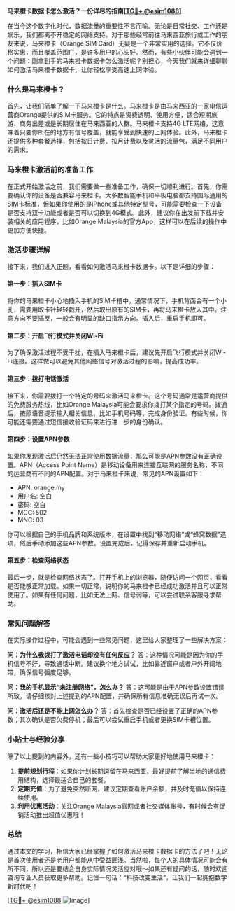**马来橙卡数据卡怎么激活？一份详尽的指南[[TG💪+ @esim1088](https://t.me/s/esim1088)]**

在当今这个数字化时代，数据流量的重要性不言而喻。无论是日常社交、工作还是娱乐，我们都离不开稳定的网络支持。对于那些经常前往马来西亚旅行或工作的朋友来说，马来橙卡（Orange SIM Card）无疑是一个非常实用的选择。它不仅价格实惠，而且覆盖范围广，是许多用户的心头好。然而，有些小伙伴可能会遇到一个问题：刚拿到手的马来橙卡数据卡怎么激活呢？别担心，今天我们就来详细聊聊如何激活马来橙卡数据卡，让你轻松享受高速上网体验。

### 什么是马来橙卡？

首先，让我们简单了解一下马来橙卡是什么。马来橙卡是由马来西亚的一家电信运营商Orange提供的SIM卡服务。它的特点是资费透明、使用方便，适合短期旅游、商务出差或是长期居住在马来西亚的人群。马来橙卡支持4G LTE网络，这意味着只要你所在的地方有信号覆盖，就能享受到快速的上网体验。此外，马来橙卡还提供多种套餐选择，包括按日计费、按月计费以及灵活的流量包，满足不同用户的需求。

### 马来橙卡激活前的准备工作

在正式开始激活之前，我们需要做一些准备工作，确保一切顺利进行。首先，你需要确认你的设备是否兼容马来橙卡。大多数智能手机和平板电脑都支持国际通用的SIM卡标准，但如果你使用的是iPhone或其他特定型号，可能需要检查一下设备是否支持双卡功能或者是否可以切换到4G模式。此外，建议你在出发前下载并安装相关的应用程序，比如Orange Malaysia的官方App，这样可以在后续的操作中更加方便快捷。

### 激活步骤详解

接下来，我们进入正题，看看如何激活马来橙卡数据卡。以下是详细的步骤：

#### 第一步：插入SIM卡

将你的马来橙卡小心地插入手机的SIM卡槽中。通常情况下，手机背面会有一个小孔，需要用取卡针轻轻戳开，然后取出原有的SIM卡，再将马来橙卡放入其中。注意方向不要插反，一般会有明显的缺口指示方向。插入后，重启手机即可。

#### 第二步：开启飞行模式并关闭Wi-Fi

为了确保激活过程不受干扰，在插入马来橙卡后，建议先开启飞行模式并关闭Wi-Fi连接。这样做可以避免其他网络信号对激活过程的影响，提高成功率。

#### 第三步：拨打电话激活

接下来，你需要拨打一个特定的号码来激活马来橙卡。这个号码通常是运营商提供的免费服务热线，比如Orange Malaysia可能会要求你拨打某个指定的号码。拨通后，按照语音提示输入相关信息，比如手机号码等，完成身份验证。有些时候，你可能还需要通过短信接收验证码来进行进一步的身份确认。

#### 第四步：设置APN参数

如果你发现激活后仍然无法正常使用数据流量，那么可能是APN参数没有正确设置。APN（Access Point Name）是移动设备用来连接互联网的服务名称，不同的运营商有不同的APN配置。对于马来橙卡来说，常见的APN设置如下：
- APN: orange.my
- 用户名: 空白
- 密码: 空白
- MCC: 502
- MNC: 03

你可以根据自己的手机品牌和系统版本，在设置中找到“移动网络”或“蜂窝数据”选项，然后手动添加这些APN参数。设置完成后，记得保存并重新启动手机。

#### 第五步：检查网络状态

最后一步，就是检查网络状态了。打开手机上的浏览器，随便访问一个网页，看看是否能够正常加载。如果一切正常，说明你的马来橙卡已经成功激活并且可以正常使用了。如果有任何问题，比如无法上网、信号弱等，可以尝试联系客服寻求帮助。

### 常见问题解答

在实际操作过程中，可能会遇到一些常见问题，这里给大家整理了一些解决方案：

**问：为什么我拨打了激活电话却没有任何反应？**
答：这种情况可能是因为你的手机信号不好，导致通话中断。建议换个地方试试，比如靠近窗户或者户外开阔地带，确保信号强度足够。

**问：我的手机显示“未注册网络”，怎么办？**
答：这可能是由于APN参数设置错误所致。请仔细核对上述提到的APN配置，并确保所有信息准确无误后再试一次。

**问：激活后还是不能上网怎么办？**
答：首先检查是否已经设置了正确的APN参数；其次确认是否欠费停机；最后可以尝试重启手机或者更换SIM卡槽位置。

### 小贴士与经验分享

除了以上提到的内容外，还有一些小技巧可以帮助大家更好地使用马来橙卡：

1. **提前规划行程**：如果你计划长期逗留在马来西亚，最好提前了解当地的通信费用结构，选择最适合自己的套餐。
2. **定期充值**：为了避免突然断网，建议定期查看账户余额，并及时充值以保持连续使用。
3. **利用优惠活动**：关注Orange Malaysia官网或者社交媒体账号，有时候会有促销活动推出超值优惠哦！

### 总结

通过本文的学习，相信大家已经掌握了如何激活马来橙卡数据卡的方法了吧！无论是首次使用者还是老用户都能从中受益匪浅。当然啦，每个人的具体情况可能会有所不同，所以还是要结合自身实际情况灵活应对哦～如果还有疑问的话，随时欢迎咨询专业人员获取更多帮助。记住一句话：“科技改变生活”，让我们一起拥抱数字新时代吧！

[[TG💪+ @esim1088](https://t.me/s/esim1088) ![Image](https://i.postimg.cc/4NQfJmqS/Snipaste-2025-05-13-00-14-12.png)]